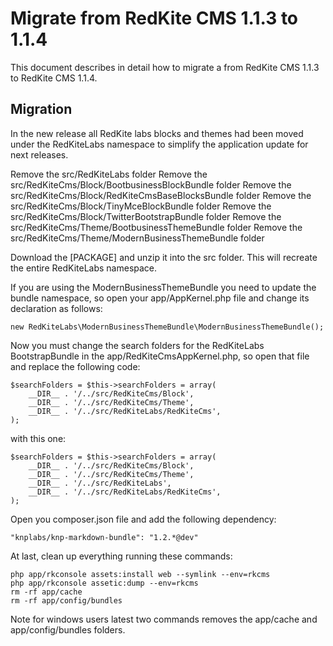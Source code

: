 Migrate from RedKite CMS 1.1.3 to 1.1.4
=======================================
This document describes in detail how to migrate a from RedKite CMS 1.1.3 to RedKite CMS
1.1.4.

Migration
---------
In the new release all RedKite labs blocks and themes had been moved under the RedKiteLabs
namespace to simplify the application update for next releases.

Remove the src/RedKiteLabs folder
Remove the src/RedKiteCms/Block/BootbusinessBlockBundle folder
Remove the src/RedKiteCms/Block/RedKiteCmsBaseBlocksBundle folder
Remove the src/RedKiteCms/Block/TinyMceBlockBundle folder
Remove the src/RedKiteCms/Block/TwitterBootstrapBundle folder
Remove the src/RedKiteCms/Theme/BootbusinessThemeBundle folder
Remove the src/RedKiteCms/Theme/ModernBusinessThemeBundle folder

Download the [PACKAGE] and unzip it into the src folder. This will recreate the entire
RedKiteLabs namespace.

If you are using the ModernBusinessThemeBundle you need to update the bundle namespace, so open
your app/AppKernel.php file and change its declaration as follows:


    new RedKiteLabs\ModernBusinessThemeBundle\ModernBusinessThemeBundle();

Now you must change the search folders for the RedKiteLabs BootstrapBundle in the  app/RedKiteCmsAppKernel.php,
so open that file and replace the following code:


    $searchFolders = $this->searchFolders = array(
        __DIR__ . '/../src/RedKiteCms/Block',
        __DIR__ . '/../src/RedKiteCms/Theme',
        __DIR__ . '/../src/RedKiteLabs/RedKiteCms',
    );

with this one:

    $searchFolders = $this->searchFolders = array(
        __DIR__ . '/../src/RedKiteCms/Block',
        __DIR__ . '/../src/RedKiteCms/Theme',
        __DIR__ . '/../src/RedKiteLabs',
        __DIR__ . '/../src/RedKiteLabs/RedKiteCms',
    );

Open you composer.json file and add the following dependency:

    "knplabs/knp-markdown-bundle": "1.2.*@dev"

At last, clean up everything running these commands:

    php app/rkconsole assets:install web --symlink --env=rkcms
    php app/rkconsole assetic:dump --env=rkcms
    rm -rf app/cache
    rm -rf app/config/bundles

Note for windows users latest two commands removes the app/cache and app/config/bundles folders.